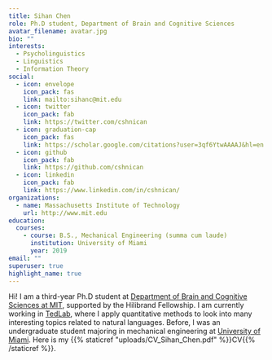 ```yaml
---
title: Sihan Chen
role: Ph.D student, Department of Brain and Cognitive Sciences
avatar_filename: avatar.jpg
bio: ""
interests:
  - Psycholinguistics
  - Linguistics
  - Information Theory
social:
  - icon: envelope
    icon_pack: fas
    link: mailto:sihanc@mit.edu
  - icon: twitter
    icon_pack: fab
    link: https://twitter.com/cshnican
  - icon: graduation-cap
    icon_pack: fas
    link: https://scholar.google.com/citations?user=3qf6YtwAAAAJ&hl=en
  - icon: github
    icon_pack: fab
    link: https://github.com/cshnican
  - icon: linkedin
    icon_pack: fab
    link: https://www.linkedin.com/in/cshnican/
organizations:
  - name: Massachusetts Institute of Technology
    url: http://www.mit.edu
education:
  courses:
    - course: B.S., Mechanical Engineering (summa cum laude)
      institution: University of Miami
      year: 2019
email: ""
superuser: true
highlight_name: true
---
```

Hi! I am a third-year Ph.D student at [Department of Brain and Cognitive Sciences at MIT](https://bcs.mit.edu), supported by the Hilibrand Fellowship. I am currently working in [TedLab](http://tedlab.mit.edu), where I apply quantitative methods to look into many interesting topics related to natural languages. Before, I was an undergraduate student majoring in mechanical engineering at [University of Miami](http://welcome.miami.edu/). Here is my {{% staticref "uploads/CV_Sihan_Chen.pdf" %}}CV{{% /staticref %}}.
